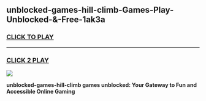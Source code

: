 
## unblocked-games-hill-climb-Games-Play-Unblocked-&-Free-1ak3a
<h3>
<a href="https://premium76.site?title=unblocked-games-hill-climb&ref=24A">CLICK TO PLAY</a></h3>
<hr>

<h3>
<a href="https://premium76.site?title=unblocked-games-hill-climb&ref=24A">CLICK 2 PLAY</a>
  
</h3>

<a href="https://premium76.site?title=unblocked-games-hill-climb&ref=24A"><img src="https://clearcache.store/games.png"></a>


**unblocked-games-hill-climb games unblocked: Your Gateway to Fun and Accessible Online Gaming**
